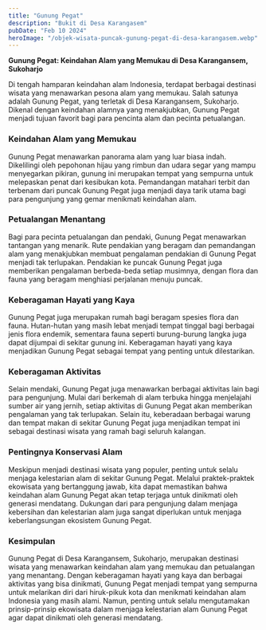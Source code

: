 ```yaml
---
title: "Gunung Pegat"
description: "Bukit di Desa Karangasem"
pubDate: "Feb 10 2024"
heroImage: "/objek-wisata-puncak-gunung-pegat-di-desa-karangasem.webp"
---
```


**Gunung Pegat: Keindahan Alam yang Memukau di Desa Karangansem, Sukoharjo**

Di tengah hamparan keindahan alam Indonesia, terdapat berbagai destinasi wisata yang menawarkan pesona alam yang memukau. Salah satunya adalah Gunung Pegat, yang terletak di Desa Karangansem, Sukoharjo. Dikenal dengan keindahan alamnya yang menakjubkan, Gunung Pegat menjadi tujuan favorit bagi para pencinta alam dan pecinta petualangan.

### Keindahan Alam yang Memukau

Gunung Pegat menawarkan panorama alam yang luar biasa indah. Dikelilingi oleh pepohonan hijau yang rimbun dan udara segar yang mampu menyegarkan pikiran, gunung ini merupakan tempat yang sempurna untuk melepaskan penat dari kesibukan kota. Pemandangan matahari terbit dan terbenam dari puncak Gunung Pegat juga menjadi daya tarik utama bagi para pengunjung yang gemar menikmati keindahan alam.

### Petualangan Menantang

Bagi para pecinta petualangan dan pendaki, Gunung Pegat menawarkan tantangan yang menarik. Rute pendakian yang beragam dan pemandangan alam yang menakjubkan membuat pengalaman pendakian di Gunung Pegat menjadi tak terlupakan. Pendakian ke puncak Gunung Pegat juga memberikan pengalaman berbeda-beda setiap musimnya, dengan flora dan fauna yang beragam menghiasi perjalanan menuju puncak.

### Keberagaman Hayati yang Kaya

Gunung Pegat juga merupakan rumah bagi beragam spesies flora dan fauna. Hutan-hutan yang masih lebat menjadi tempat tinggal bagi berbagai jenis flora endemik, sementara fauna seperti burung-burung langka juga dapat dijumpai di sekitar gunung ini. Keberagaman hayati yang kaya menjadikan Gunung Pegat sebagai tempat yang penting untuk dilestarikan.

### Keberagaman Aktivitas

Selain mendaki, Gunung Pegat juga menawarkan berbagai aktivitas lain bagi para pengunjung. Mulai dari berkemah di alam terbuka hingga menjelajahi sumber air yang jernih, setiap aktivitas di Gunung Pegat akan memberikan pengalaman yang tak terlupakan. Selain itu, keberadaan berbagai warung dan tempat makan di sekitar Gunung Pegat juga menjadikan tempat ini sebagai destinasi wisata yang ramah bagi seluruh kalangan.

### Pentingnya Konservasi Alam

Meskipun menjadi destinasi wisata yang populer, penting untuk selalu menjaga kelestarian alam di sekitar Gunung Pegat. Melalui praktek-praktek ekowisata yang bertanggung jawab, kita dapat memastikan bahwa keindahan alam Gunung Pegat akan tetap terjaga untuk dinikmati oleh generasi mendatang. Dukungan dari para pengunjung dalam menjaga kebersihan dan kelestarian alam juga sangat diperlukan untuk menjaga keberlangsungan ekosistem Gunung Pegat.

### Kesimpulan

Gunung Pegat di Desa Karangansem, Sukoharjo, merupakan destinasi wisata yang menawarkan keindahan alam yang memukau dan petualangan yang menantang. Dengan keberagaman hayati yang kaya dan berbagai aktivitas yang bisa dinikmati, Gunung Pegat menjadi tempat yang sempurna untuk melarikan diri dari hiruk-pikuk kota dan menikmati keindahan alam Indonesia yang masih alami. Namun, penting untuk selalu mengutamakan prinsip-prinsip ekowisata dalam menjaga kelestarian alam Gunung Pegat agar dapat dinikmati oleh generasi mendatang.
